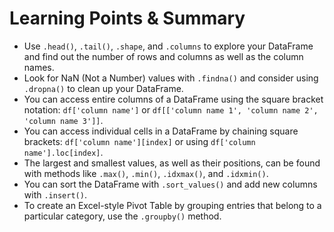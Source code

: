 # Learning Points & Summary


- Use `.head()`, `.tail()`, `.shape`, and `.columns` to explore your DataFrame and find out the number of rows and columns as well as the column names.
- Look for NaN (Not a Number) values with `.findna()` and consider using `.dropna()` to clean up your DataFrame.
- You can access entire columns of a DataFrame using the square bracket notation: `df['column name']` or `df[['column name 1', 'column name 2', 'column name 3']]`.
- You can access individual cells in a DataFrame by chaining square brackets: `df['column name'][index]` or using `df['column name'].loc[index]`.
- The largest and smallest values, as well as their positions, can be found with methods like `.max()`, `.min()`, `.idxmax()`, and `.idxmin()`.
- You can sort the DataFrame with `.sort_values()` and add new columns with `.insert()`.
- To create an Excel-style Pivot Table by grouping entries that belong to a particular category, use the `.groupby()` method.
